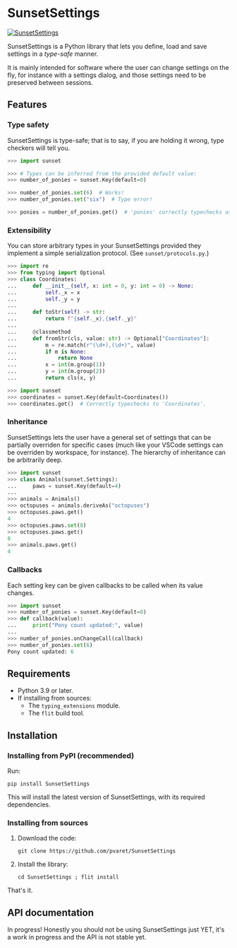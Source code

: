 # SunsetSettings

[![SunsetSettings](https://circleci.com/gh/pvaret/SunsetSettings.svg?style=shield)](https://circleci.com/gh/pvaret/SunsetSettings)

SunsetSettings is a Python library that lets you define, load and save settings
in a *type-safe* manner.

It is mainly intended for software where the user can change settings on the
fly, for instance with a settings dialog, and those settings need to be
preserved between sessions.

## Features

### Type safety

SunsetSettings is type-safe; that is to say, if you are holding it wrong, type
checkers will tell you.

```python
>>> import sunset

>>> # Types can be inferred from the provided default value:
>>> number_of_ponies = sunset.Key(default=0)

>>> number_of_ponies.set(6)  # Works!
>>> number_of_ponies.set("six")  # Type error!

>>> ponies = number_of_ponies.get()  # 'ponies' correctly typechecks as int
```

### Extensibility

You can store arbitrary types in your SunsetSettings provided they implement a
simple serialization protocol. (See `sunset/protocols.py`.)

```python
>>> import re
>>> from typing import Optional
>>> class Coordinates:
...     def __init__(self, x: int = 0, y: int = 0) -> None:
...         self._x = x
...         self._y = y
...
...     def toStr(self) -> str:
...         return f"{self._x},{self._y}"
...
...     @classmethod
...     def fromStr(cls, value: str) -> Optional["Coordinates"]:
...         m = re.match(r"(\d+),(\d+)", value)
...         if m is None:
...             return None
...         x = int(m.group(1))
...         y = int(m.group(2))
...         return cls(x, y)

>>> import sunset
>>> coordinates = sunset.Key(default=Coordinates())
>>> coordinates.get()  # Correctly typechecks to 'Coordinates'.
```

### Inheritance

SunsetSettings lets the user have a general set of settings that can be
partially overriden for specific cases (much like your VSCode settings can be
overriden by workspace, for instance). The hierarchy of inheritance can be
arbitrarily deep.

````python
>>> import sunset
>>> class Animals(sunset.Settings):
...     paws = sunset.Key(default=4)
... 
>>> animals = Animals()
>>> octopuses = animals.deriveAs("octopuses")
>>> octopuses.paws.get()
4
>>> octopuses.paws.set(8)
>>> octopuses.paws.get()
8
>>> animals.paws.get()
4
````

### Callbacks

Each setting key can be given callbacks to be called when its value changes.

```python
>>> import sunset
>>> number_of_ponies = sunset.Key(default=0)
>>> def callback(value):
...     print("Pony count updated:", value)
...     
>>> number_of_ponies.onChangeCall(callback)
>>> number_of_ponies.set(6)
Pony count updated: 6
```

## Requirements

- Python 3.9 or later.
- If installing from sources:
    - The `typing_extensions` module.
    - The `flit` build tool.

## Installation

### Installing from PyPI (recommended)

Run:

```
pip install SunsetSettings
```

This will install the latest version of SunsetSettings, with its required
dependencies.

### Installing from sources

1. Download the code:

    ```
    git clone https://github.com/pvaret/SunsetSettings
    ```

2. Install the library:

    ```
    cd SunsetSettings ; flit install
    ```

That's it.

## API documentation

In progress! Honestly you should not be using SunsetSettings just YET, it's a
work in progress and the API is not stable yet.
